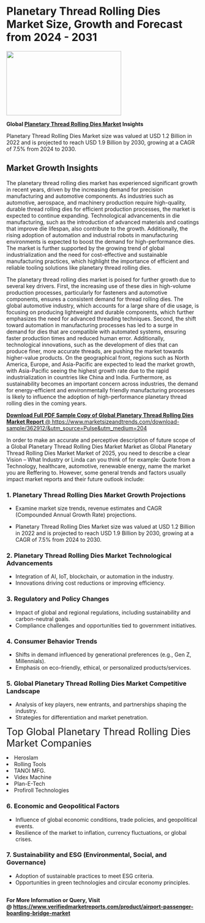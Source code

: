 <H1>Planetary Thread Rolling Dies Market Size, Growth and Forecast from 2024 - 2031</H1><img class="aligncenter size-medium wp-image-584254" src="https://thirdeyenews.in/wp-content/uploads/2024/09/Global-Market-Research-300x168.jpeg" alt="" width="300" height="168" /><p><strong>Global&nbsp;<a href="https://www.marketsizeandtrends.com/download-sample/362912/&amp;utm_source=Pulse&amp;utm_medium=204">Planetary Thread Rolling Dies Market</a> Insights</strong></p><p>Planetary Thread Rolling Dies Market size was valued at USD 1.2 Billion in 2022 and is projected to reach USD 1.9 Billion by 2030, growing at a CAGR of 7.5% from 2024 to 2030.</p><p><h2>Market Growth Insights</h2> <p>The planetary thread rolling dies market has experienced significant growth in recent years, driven by the increasing demand for precision manufacturing and automotive components. As industries such as automotive, aerospace, and machinery production require high-quality, durable thread rolling dies for efficient production processes, the market is expected to continue expanding. Technological advancements in die manufacturing, such as the introduction of advanced materials and coatings that improve die lifespan, also contribute to the growth. Additionally, the rising adoption of automation and industrial robots in manufacturing environments is expected to boost the demand for high-performance dies. The market is further supported by the growing trend of global industrialization and the need for cost-effective and sustainable manufacturing practices, which highlight the importance of efficient and reliable tooling solutions like planetary thread rolling dies.</p> <p><a href="#"></a></p> <p>The planetary thread rolling dies market is poised for further growth due to several key drivers. First, the increasing use of these dies in high-volume production processes, particularly for fasteners and automotive components, ensures a consistent demand for thread rolling dies. The global automotive industry, which accounts for a large share of die usage, is focusing on producing lightweight and durable components, which further emphasizes the need for advanced threading techniques. Second, the shift toward automation in manufacturing processes has led to a surge in demand for dies that are compatible with automated systems, ensuring faster production times and reduced human error. Additionally, technological innovations, such as the development of dies that can produce finer, more accurate threads, are pushing the market towards higher-value products. On the geographical front, regions such as North America, Europe, and Asia-Pacific are expected to lead the market growth, with Asia-Pacific seeing the highest growth rate due to the rapid industrialization in countries like China and India. Furthermore, as sustainability becomes an important concern across industries, the demand for energy-efficient and environmentally friendly manufacturing processes is likely to influence the adoption of high-performance planetary thread rolling dies in the coming years.</p> <p><a href="#"></p><p><span class=""><strong>Download Full PDF Sample Copy of Global Planetary Thread Rolling Dies Market Report</strong> @ <a href="https://www.marketsizeandtrends.com/download-sample/362912/&amp;utm_source=Pulse&amp;utm_medium=204" target="_blank">https://www.marketsizeandtrends.com/download-sample/362912/&amp;utm_source=Pulse&amp;utm_medium=204</a></span></p><p>In order to make an accurate and perceptive description of future scope of a Global&nbsp;Planetary Thread Rolling Dies Market Market as Global&nbsp;Planetary Thread Rolling Dies Market Market of 2025, you need to describe a clear Vision &ndash; What Industry or Linda can you think of for example: Quote from a Technology, healthcare, automotive, renewable energy, name the market you are Reffering to. However, some general trends and factors usually impact market reports and their future outlook include:</p><h3>1.&nbsp;<strong>Planetary Thread Rolling Dies Market Growth Projections</strong></h3><ul><li>Examine market size trends, revenue estimates and CAGR (Compounded Annual Growth Rate) projections.</li><li><p>Planetary Thread Rolling Dies Market size was valued at USD 1.2 Billion in 2022 and is projected to reach USD 1.9 Billion by 2030, growing at a CAGR of 7.5% from 2024 to 2030.</p></li></ul><h3>2.&nbsp;<strong>Planetary Thread Rolling Dies Market Technological Advancements</strong></h3><ul><li>Integration of AI, IoT, blockchain, or automation in the industry.</li><li>Innovations driving cost reductions or improving efficiency.</li></ul><h3>3.&nbsp;<strong>Regulatory and Policy Changes</strong></h3><ul><li>Impact of global and regional regulations, including sustainability and carbon-neutral goals.</li><li>Compliance challenges and opportunities tied to government initiatives.</li></ul><h3>4.&nbsp;<strong>Consumer Behavior Trends</strong></h3><ul><li>Shifts in demand influenced by generational preferences (e.g., Gen Z, Millennials).</li><li>Emphasis on eco-friendly, ethical, or personalized products/services.</li></ul><h3>5.&nbsp;<strong>Global Planetary Thread Rolling Dies Market Competitive Landscape</strong></h3><ul><li>Analysis of key players, new entrants, and partnerships shaping the industry.</li><li>Strategies for differentiation and market penetration.</li></ul><p data-pm-slice="1 1 []"><span style="color: inherit; font-family: inherit; font-size: 25px;">Top Global Planetary Thread Rolling Dies Market Companies</span></p><div class="" data-test-id=""><p><li>Heroslam</li><li> Rolling Tools</li><li> TANOI MFG.</li><li> Videx Machine</li><li> Plan-E-Tech</li><li> Profiroll Technologies</li></p></div><h3>6.&nbsp;<strong>Economic and Geopolitical Factors</strong></h3><ul><li>Influence of global economic conditions, trade policies, and geopolitical events.</li><li>Resilience of the market to inflation, currency fluctuations, or global crises.</li></ul><h3>7.&nbsp;<strong>Sustainability and ESG (Environmental, Social, and Governance)</strong></h3><ul><li>Adoption of sustainable practices to meet ESG criteria.</li><li>Opportunities in green technologies and circular economy principles.</li></ul><h2><strong style="font-size: 14px;">For More Information or Query, Visit @&nbsp;</strong><a style="background-color: #ffffff; font-size: 14px;" href="https://www.marketsizeandtrends.com/report/planetary-thread-rolling-dies-market/" target="_blank">https://www.verifiedmarketreports.com/product/airport-passenger-boarding-bridge-market</a></h2>
